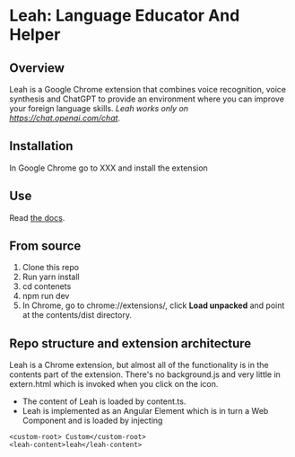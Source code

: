 # Leah: Language Educator And Helper

## Overview

Leah is a Google Chrome extension that combines voice recognition, voice synthesis and ChatGPT to provide an environment where you can improve your foreign language skills.
_Leah works only on https://chat.openai.com/chat_.

## Installation

In Google Chrome go to XXX and install the extension

## Use

Read [the docs](href="https://drorm.github.io/leah/).

## From source

1. Clone this repo
2. Run yarn install
3. cd contenets
4. npm run dev
5. In Chrome, go to chrome://extensions/, click **Load unpacked** and point at the contents/dist directory.

## Repo structure and extension architecture

Leah is a Chrome extension, but almost all of the functionality is in the contents part of the extension. There's no background.js and very little in extern.html which is invoked when you click on the icon.

- The content of Leah is loaded by content.ts.
- Leah is implemented as an Angular Element which is in turn a Web Component and is loaded by injecting

```
<custom-root> Custom</custom-root>
<leah-content>leah</leah-content>
```

